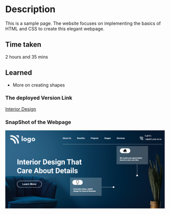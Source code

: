 # Description
This is a sample page. The website focuses on implementing the basics of HTML and CSS to create this elegant webpage.

## Time taken

2 hours and 35 mins

## Learned 
- More on creating shapes

### The deployed Version Link

[Interior Design](https://interiordesignlco.netlify.app/)

### SnapShot of the Webpage

![Design](./10.png)